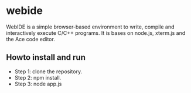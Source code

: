 # webide

WebIDE is a simple browser-based environment to write, compile and interactively execute C/C++ programs. It is bases on node.js, xterm.js and the Ace code editor.

## Howto install and run

- Step 1: clone the repository.
- Step 2: npm install.
- Step 3: node app.js
